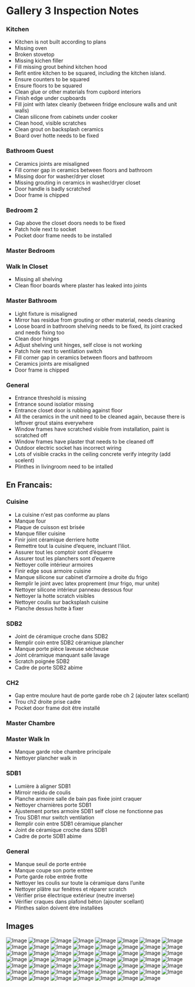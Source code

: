 # Gallery 3 Inspection Notes

### Kitchen
* Kitchen is not built according to plans
* Missing oven
* Broken stovetop
* Missing kichen filler
* Fill missing grout behind kitchen hood
* Refit entire kitchen to be squared, including the kitchen island.
* Ensure counters to be squared
* Ensure floors to be squared
* Clean glue or other materials from cupbord interiors
* Finish edge under cupboards
* Fill joint with latex cleanly (between fridge enclosure walls and unit walls)
* Clean silicone from cabinets under cooker
* Clean hood, visible scratches
* Clean grout on backsplash ceramics
* Board over hotte needs to be fixed


### Bathroom Guest
* Ceramics joints are misaligned
* Fill corner gap in ceramics between floors and bathroom
* Missing door for washer/dryer closet
* Missing grouting in ceramics in washer/dryer closet
* Door handle is badly scratched
* Door frame is chipped


### Bedroom 2
* Gap above the closet doors needs to be fixed
* Patch hole next to socket
* Pocket door frame needs to be installed


### Master Bedroom


### Walk In Closet
* Missing all shelving
* Clean floor boards where plaster has leaked into joints


### Master Bathroom
* Light fixture is misaligned
* Mirror has residue from grouting or other material, needs cleaning
* Loose board in bathroom shelving needs to be fixed, its joint cracked and needs fixing too
* Clean door hinges
* Adjust shelving unit hinges, self close is not working
* Patch hole next to ventilation switch
* Fill corner gap in ceramics between floors and bathroom
* Ceramics joints are misaligned
* Door frame is chipped


### General
* Entrance threshold is missing
* Entrance sound isolatior missing
* Entrance closet door is rubbing against floor
* All the ceramics in the unit need to be cleaned again, because there is leftover grout stains everywhere
* Window frames have scratched visible from installation, paint is scratched off
* Window frames have plaster that needs to be cleaned off
* Outdoor electric socket has incorrect wiring
* Lots of visible cracks in the ceiling concrete verify integrity (add scelent)
* Plinthes in livingroom need to be intalled



## En Francais:

### Cuisine
* La cuisine n'est pas conforme au plans
* Manque four
* Plaque de cuisson est brisée 
* Manque filler cuisine 
* Finir joint céramique derriere hotte
* Remettre tout la cuisine d’equere, incluant l’iliot.
* Assurer tout les comptoir sont d’équerre
* Assurer tout les planchers sont d’equerre
* Nettoyer colle intérieur armoires
* Finir edge sous armoire cuisine 
* Manque silicone sur cabinet d’armoire a droite du frigo 
* Remplir le joint avec latex proprement (mur frigo, mur unite)
* Nettoyer silicone intérieur panneau dessous four 
* Nettoyer la hotte scratch visibles
* Nettoyer coulis sur backsplash cuisine 
* Planche dessus hotte à fixer


### SDB2
* Joint de céramique croche dans SDB2
* Remplir coin entre SDB2 céramique plancher 
* Manque porte pièce laveuse sécheuse 
* Joint céramique manquant salle lavage
* Scratch poignée SDB2
* Cadre de porte SDB2 abime


### CH2
* Gap entre moulure haut de porte garde robe ch 2 (ajouter latex scellant)
* Trou ch2 droite prise cadre 
* Pocket door frame doit être installé 


### Master Chambre


### Master Walk In
* Manque garde robe chambre principale
* Nettoyer plancher walk in 


### SDB1
* Lumière à aligner SDB1
* Mirroir residu de coulis
* Planche armoire salle de bain pas fixée joint craquer
* Nettoyer charnières porte SDB1 
* Ajustement portes armoire SDB1 self close ne fonctionne pas
* Trou SDB1 mur switch ventilation 
* Remplir coin entre SDB1 céramique plancher 
* Joint de céramique croche dans SDB1
* Cadre de porte SDB1 abime


### General
* Manque seuil de porte entrée 
* Manque coupe son porte entree
* Porte garde robe entrée frotte 
* Nettoyer les coulis sur toute la céramique dans l’unite
* Nettoyer plâtre sur fenêtres et réparer scratch 
* Vérifier prise électrique extérieur (neutre inverse)
* Vérifier craques dans plafond béton (ajouter scellant)
* Plinthes salon doivent être installées 


## Images

![Image](/assets/140244.jpg)
![Image](/assets/140858.jpg)
![Image](/assets/140905.jpg)
![Image](/assets/140939.jpg)
![Image](/assets/141046.jpg)
![Image](/assets/kitchen.png)
![Image](/assets/141131.jpg)
![Image](/assets/141154.jpg)
![Image](/assets/141209.jpg)
![Image](/assets/141336.jpg)
![Image](/assets/141550.jpg)
![Image](/assets/141625.jpg)
![Image](/assets/141705.jpg)
![Image](/assets/141734.jpg)
![Image](/assets/141855.jpg)
![Image](/assets/141917.jpg)
![Image](/assets/142007.jpg)
![Image](/assets/142047.jpg)
![Image](/assets/142148.jpg)
![Image](/assets/142244.jpg)
![Image](/assets/142327.jpg)
![Image](/assets/142329.jpg)
![Image](/assets/142357.jpg)
![Image](/assets/142521.jpg)
![Image](/assets/142524.jpg)
![Image](/assets/142541.jpg)
![Image](/assets/142546.jpg)
![Image](/assets/142549.jpg)
![Image](/assets/142718.jpg)
![Image](/assets/142905.jpg)
![Image](/assets/142911.jpg)
![Image](/assets/142912.jpg)
![Image](/assets/142915.jpg)
![Image](/assets/142932.jpg)
![Image](/assets/143008.jpg)
![Image](/assets/143025.jpg)
![Image](/assets/143139.jpg)
![Image](/assets/143252.jpg)
![Image](/assets/143639.jpg)
![Image](/assets/walk_in.png)
![Image](/assets/143732.jpg)
![Image](/assets/143801.jpg)
![Image](/assets/143823.jpg)
![Image](/assets/144059.jpg)
![Image](/assets/144132.jpg)
![Image](/assets/144133.jpg)
![Image](/assets/144138.jpg)
![Image](/assets/144348.jpg)
![Image](/assets/144355.jpg)
![Image](/assets/144405.jpg)
![Image](/assets/144443.jpg)
![Image](/assets/144454.jpg)
![Image](/assets/144808.jpg)
![Image](/assets/144810.jpg)
![Image](/assets/144813.jpg)










